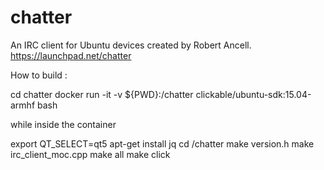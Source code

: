 # chatter
An IRC client for Ubuntu devices created by Robert Ancell.
https://launchpad.net/chatter

How to build :

cd chatter
docker run -it -v ${PWD}:/chatter clickable/ubuntu-sdk:15.04-armhf bash

while inside the container

export QT_SELECT=qt5
apt-get install jq
cd /chatter
make version.h
make irc_client_moc.cpp
make all
make click
